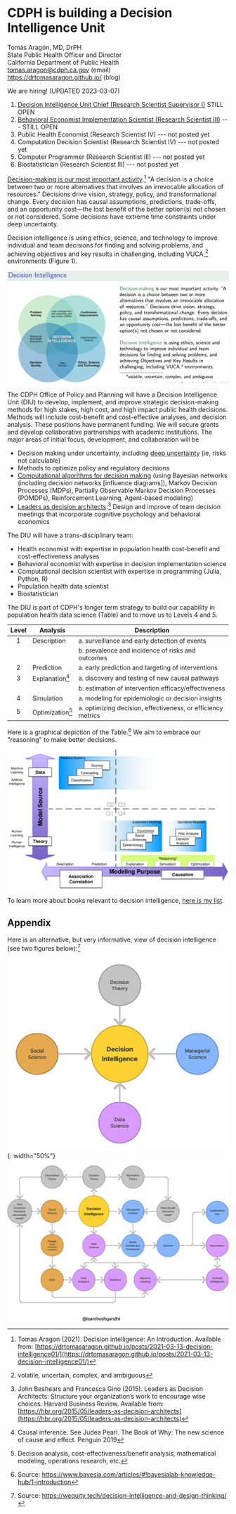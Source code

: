 # CDPH is building a Decision Intelligence Unit

Tomás Aragón, MD, DrPH  
State Public Health Officer and Director  
California Department of Public Health  
[tomas.aragon@cdph.ca.gov](mailto:tomas.aragon@cdph.ca.gov) (email)  
https://drtomasaragon.github.io/ (blog)

We are hiring! (UPDATED 2023-03-07)

1. [Decision Intelligence Unit Chief (Research Scientist Supervisor I)](https://www.calcareers.ca.gov/CalHrPublic/Jobs/JobPosting.aspx?JobControlId=349462) STILL OPEN
2. [Behavioral Economist Implementation Scientist (Research Scientist III)](https://www.calcareers.ca.gov/CalHrPublic/Jobs/JobPosting.aspx?JobControlId=351381) --- STILL OPEN
3. Public Health Economist (Research Scientist IV) --- not posted yet
4. Computation Decision Scientist (Research Scientist IV) --- not posted yet
5. Computer Programmer (Research Scientist III) --- not posted yet
6. Biostatistician (Research Scientist III) --- not posted yet


[Decision-making is our most important activity](https://drtomasaragon.github.io/posts/2021-03-13-decision-intelligence01/).[^diblog] "A decision is a choice between two or more alternatives that involves an irrevocable allocation of resources." Decisions drive vision, strategy, policy, and transformational change. Every decision has causal assumptions, predictions, trade-offs, and an opportunity cost—the lost benefit of the better option(s) not chosen or not considered. Some decisions have extreme time constraints under deep uncertainty.

[^diblog]: Tomas Aragon (2021). Decision intelligence: An Introduction. Available from: [https://drtomasaragon.github.io/posts/2021-03-13-decision-intelligence01/](https://drtomasaragon.github.io/posts/2021-03-13-decision-intelligence01/)

Decision intelligence is using ethics, science, and technology to improve individual and team decisions for finding and solving problems, and achieving objectives and key results in challenging, including VUCA,[^1] environments (Figure 1).

![Decision Intelligence](img_di_venn.png)

[^1]: volatile, uncertain, complex, and ambiguous

The CDPH Office of Policy and Planning will have a Decision Intelligence Unit (DIU) to develop, implement, and improve strategic decision-making methods for high stakes, high cost, and high impact public health decisions. Methods will include cost-benefit and cost-effective analyses, and decision analysis. These positions have permanent funding. We will secure grants and develop collaborative partnerships with academic institutions. The major areas of initial focus, development, and collaboration will be

-	Decision making under uncertainty, including [deep uncertainty](https://www.rand.org/pubs/external_publications/EP67833.html) (ie, risks not calculable)
-	Methods to optimize policy and regulatory decisions
-	[Computational algorithms for decision making](https://algorithmsbook.com/) (using Bayesian networks (including decision networks [influence diagrams]), Markov Decision Processes (MDPs), Partially Observable Markov Decision Processes (POMDPs), Reinforcement Learning, Agent-based modeling)
-	[Leaders as decision architects](https://hbr.org/2015/05/leaders-as-decision-architects):[^da] Design and improve of team decision meetings that incorporate cognitive psychology and behavioral economics

[^da]: John Beshears and Francesca Gino (2015). Leaders as Decision Architects: Structure your organization’s work to encourage wise choices. Harvard Business Review. Available from:  [https://hbr.org/2015/05/leaders-as-decision-architects](https://hbr.org/2015/05/leaders-as-decision-architects)


The DIU will have a trans-disciplinary team:

-	Health economist with expertise in population health cost-benefit and cost-effectiveness analyses
-	Behavioral economist with expertise in decision implementation science
-	Computational decision scientist with expertise in programming (Julia, Python, R)
-	Population health data scientist
-	Biostatistician

The DIU is part of CDPH's longer term strategy to build our capability in population health data science (Table) and to move us to Levels 4 and 5.

|Level | Analysis | Description|
| :---: | --- | --- |
|1 | Description | a. surveillance and early detection of events|
| | | b. prevalence and incidence of risks and outcomes|
|2 | Prediction | a. early prediction and targeting of interventions|
|3| Explanation[^a] | a. discovery and testing of new causal pathways|
| | | b. estimation of intervention efficacy/effectiveness|
|4| Simulation | a. modeling for epidemiologic or decision insights|
|5| Optimization[^b] | a. optimizing decision, effectiveness, or efficiency metrics|

[^a]: Causal inference. See Judea Pearl. The Book of Why: The new science of cause and effect. Penguin 2019

[^b]: Decision analysis, cost-effectiveness/benefit analysis, mathematical modeling, operations research, etc.

Here is a graphical depiction of the Table.[^bayesialab] We aim to embrace our "reasoning" to make better decisions.

![Population Health Data Science](Bayesia_TheoryData.svg)

[^bayesialab]: Source: https://www.bayesia.com/articles/#!bayesialab-knowledge-hub/1-introduction 

To learn more about books relevant to decision intelligence, [here is my list](https://drtomasaragon.github.io/posts/2022-08-20-decision-intelligence-books/).

## Appendix

Here is an alternative, but very informative, view of decision intelligence (see two figures below):[^wequity]

[^wequity]: Source: https://wequity.tech/decision-intelligence-and-design-thinking/

![Decision intelligence](img_di_fig1.png){: width="50%"}

![Decision intelligence with expanded view](img_di_fig2.png)
